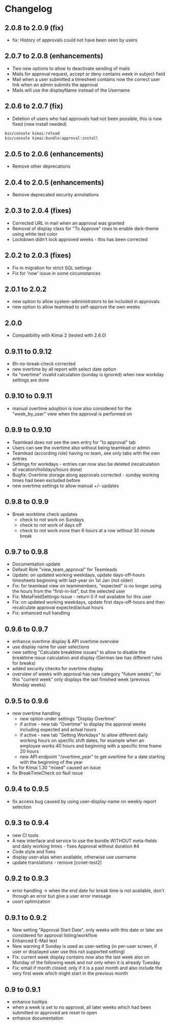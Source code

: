 # Changelog

## 2.0.8 to 2.0.9 (fix)

- fix: History of approvals could not have been seen by users

## 2.0.7 to 2.0.8 (enhancements)

- Two new options to allow to deactivate sending of mails
- Mails for approval request, accept or deny contains week in subject field
- Mail when a user submitted a timesheet contains now the correct user link when an admin submits the approval
- Mails will use the displayName instead of the Username

## 2.0.6 to 2.0.7 (fix)

- Deletion of users who had approvals had not been possible, this is now fixed (new install needed)

```bash
bin/console kimai:reload
bin/console kimai:bundle:approval:install
```

## 2.0.5 to 2.0.6 (enhancements)

- Remove other deprecations

## 2.0.4 to 2.0.5 (enhancements)

- Remove deprecated security annotations 

## 2.0.3 to 2.0.4 (fixes)

- Corrected URL in mail when an approval was granted
- Removal of display class for "To Approve" rows to enable dark-theme using white text color
- Lockdown didn't lock approved weeks - this has been corrected

## 2.0.2 to 2.0.3 (fixes)

- Fix in migration for strict SQL settings
- Fix for 'now' issue in some circumstances

## 2.0.1 to 2.0.2

- new option to allow system-administrators to be included in approvals
- new option to allow teamlead to self-approve the own weeks

## 2.0.0

- Compatibility with Kimai 2 (tested with 2.6.0)

## 0.9.11 to 0.9.12

- 6h-no-break-check corrected
- new overtime by all report with select date option
- fix "overtime" invalid calculation (sunday is ignored) when new workday settings are done

## 0.9.10 to 0.9.11

- manual overtime adoption is now also considered for the "week_by_user" view when the approval is performed on

## 0.9.9 to 0.9.10

- Teamlead does not see the own entry for "to approval" tab
- Users can see the overtime also without being teamlead or admin
- Teamlead (according role) having no team, see only tabs with the own entries
- Settings for workdays - entries can now also be deleted (recalculation of vacation/holidays/hours done)
- Bugfix: Overtime storage along approvals corrected - sunday working times had been excluded before
- new overtime settings to allow manual +/- updates

## 0.9.8 to 0.9.9

- Break worktime check updates
  - check to not work on Sundays
  - check to not work of days off
  - check to not work more than 6 hours at a row without 30 minute break

## 0.9.7 to 0.9.8

- Documentation update
- Default Role "view_team_approval" for Teamleads
- Update: on updated working weekdays, update days-off-hours timesheets beginning with last-year on 1st Jan (not older)
- Fix: for teamlead view on teammembers, "expected" is no longer using the hours from the "first-in-list", but the selected user
- Fix: MetaFieldSettings-Issue - return 0 if not available for this user
- Fix: on updated working weekdays, update first days-off-hours and then recalculate approval expected/actual hours
- Fix: enhanced null handling

## 0.9.6 to 0.9.7

- enhance overtime display & API overtime overview
- use display name for user selections
- new setting "Calculate breaktime issues" to allow to disable the breaktime issue calculation and display (German law has different rules for breaks)
- added security checks for overtime display
- overview of weeks with approval has new category "future weeks", for this "current week" only displays the last finished week (previous Monday weeks)

## 0.9.5 to 0.9.6

- new overtime handling
  - new option under settings "Display Overtime"
  - if active - new tab "Overtime" to display the approval weeks including expected and actual hours
  - if active - new tab "Setting Workdays" to allow different daily working hours on specific shift dates, for example when an employee works 40 hours and beginning with a specific time frame 20 hours
  - new API endpoint "/overtime_year" to get overtime for a date starting with the beginning of the year
- fix for Kimai 1.30 "mixed" caused an issue
- fix BreakTimeCheck on Null issue

## 0.9.4 to 0.9.5

- fix access bug caused by using user-display-name on weekly report selection

## 0.9.3 to 0.9.4

- new CI tools
- A new interface and service to use the bundle WITHOUT meta-fields and daily working times - fixes Approval without duration #4
- Code style and fixes
- display user-alias when available, otherwise use username
- update translations - remove [ccnet-test2]

## 0.9.2 to 0.9.3

- error handling -> when the end date for break time is not available, don't through an error but give a user error message
- usort optimization

## 0.9.1 to 0.9.2

- New setting "Approval Start Date", only weeks with this date or later are considered for approval listing/workflow
- Enhanced E-Mail text
- New warning if Sunday is used as user-setting (in per-user screen, if user or displayed user use this not supported setting)
- Fix: current week display contains now also the last week also on Monday of the following week and not only when it is already Tuesday
- Fix: email if month closed: only if it is a past month and also include the very first week which might start in the previous month

## 0.9 to 0.9.1

- enhance tooltips
- when a week is set to no approval, all later weeks which had been submitted or approved are reset to open
- enhance documentation